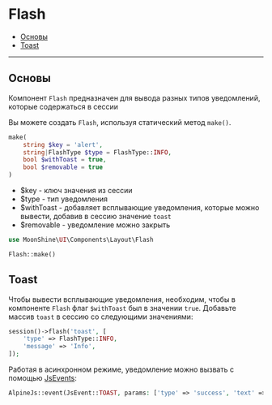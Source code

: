 # Flash

- [Основы](#basics)
- [Toast](#toast)

---

<a name="basics"></a>
## Основы

Компонент `Flash` предназначен для вывода разных типов уведомлений, которые содержаться в сессии

Вы можете создать `Flash`, используя статический метод `make()`.

```php
make(
    string $key = 'alert',
    string|FlashType $type = FlashType::INFO,
    bool $withToast = true,
    bool $removable = true
)
```

 - $key - ключ значения из сессии
 - $type - тип уведомления
 - $withToast - добавляет всплывающие уведомления, которые можно вывести, добавив в сессию значение `toast`
 - $removable - уведомление можно закрыть

```php
use MoonShine\UI\Components\Layout\Flash

Flash::make()
```

<a name="toast"></a>
## Toast

Чтобы вывести всплывающие уведомления, необходим, чтобы в компоненте `Flash` флаг `$withToast` был в значении `true`. Добавьте массив `toast` в сессию со следующими значениями:

```php
session()->flash('toast', [
    'type' => FlashType::INFO,
    'message' => 'Info',
]);
```

Работая в асинхронном режиме, уведомление можно вызвать с помощью [JsEvents](/docs/{{version}}/frontend/js#default-events):

```php
AlpineJs::event(JsEvent::TOAST, params: ['type' => 'success', 'text' => 'Success'])
```
